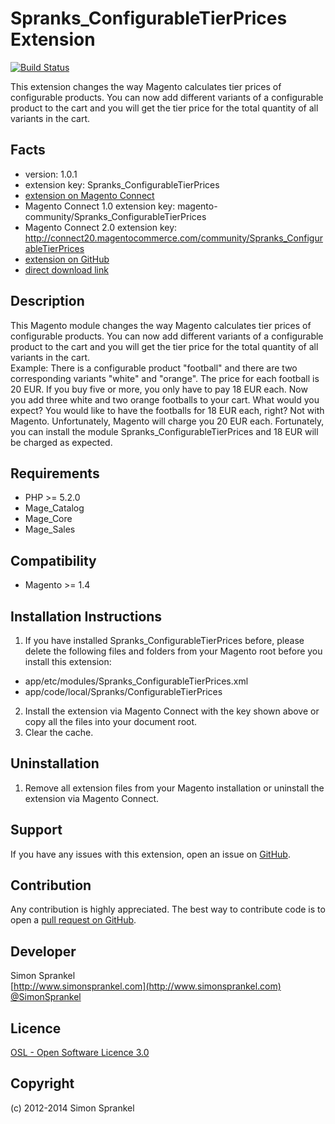 Spranks_ConfigurableTierPrices Extension
========================================
[![Build Status](https://travis-ci.org/sprankhub/Spranks_ConfigurableTierPrices.svg?branch=master)](https://travis-ci.org/sprankhub/Spranks_ConfigurableTierPrices)

This extension changes the way Magento calculates tier prices of configurable products. You can now add different variants of a configurable product to the cart and you will get the tier price for the total quantity of all variants in the cart.

Facts
-----
- version: 1.0.1
- extension key: Spranks_ConfigurableTierPrices
- [extension on Magento Connect](http://www.magentocommerce.com/magento-connect/spranks-configurabletierprices-1424.html)
- Magento Connect 1.0 extension key: magento-community/Spranks_ConfigurableTierPrices
- Magento Connect 2.0 extension key: http://connect20.magentocommerce.com/community/Spranks_ConfigurableTierPrices
- [extension on GitHub](https://github.com/sprankhub/Spranks_ConfigurableTierPrices)
- [direct download link](https://github.com/sprankhub/Spranks_ConfigurableTierPrices/archive/master.zip)

Description
-----------
This Magento module changes the way Magento calculates tier prices of configurable products. You can now add different variants of a configurable product to the cart and you will get the tier price for the total quantity of all variants in the cart.  
Example: There is a configurable product "football" and there are two corresponding variants "white" and "orange". The price for each football is 20 EUR. If you buy five or more, you only have to pay 18 EUR each. Now you add three white and two orange footballs to your cart. What would you expect? You would like to have the footballs for 18 EUR each, right? Not with Magento. Unfortunately, Magento will charge you 20 EUR each. Fortunately, you can install the module Spranks_ConfigurableTierPrices and 18 EUR will be charged as expected.

Requirements
------------
- PHP >= 5.2.0
- Mage_Catalog
- Mage_Core
- Mage_Sales

Compatibility
-------------
- Magento >= 1.4

Installation Instructions
-------------------------
1. If you have installed Spranks_ConfigurableTierPrices before, please delete the following files and folders from your Magento root before you install this extension:
  * app/etc/modules/Spranks_ConfigurableTierPrices.xml
  * app/code/local/Spranks/ConfigurableTierPrices
2. Install the extension via Magento Connect with the key shown above or copy all the files into your document root.
3. Clear the cache.

Uninstallation
--------------
1. Remove all extension files from your Magento installation or uninstall the extension via Magento Connect.

Support
-------
If you have any issues with this extension, open an issue on [GitHub](https://github.com/sprankhub/Spranks_ConfigurableTierPrices/issues).

Contribution
------------
Any contribution is highly appreciated. The best way to contribute code is to open a [pull request on GitHub](https://help.github.com/articles/using-pull-requests).

Developer
---------
Simon Sprankel  
[http://www.simonsprankel.com](http://www.simonsprankel.com)  
[@SimonSprankel](https://twitter.com/SimonSprankel)

Licence
-------
[OSL - Open Software Licence 3.0](http://opensource.org/licenses/osl-3.0.php)

Copyright
---------
(c) 2012-2014 Simon Sprankel
